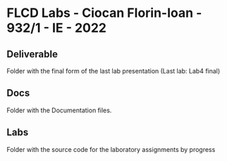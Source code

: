 # FLCD Labs - Ciocan Florin-Ioan - 932/1 - IE - 2022

## Deliverable
Folder with the final form of the last lab presentation (Last lab: Lab4 final)
## Docs
Folder with the Documentation files.
## Labs
Folder with the source code for the laboratory assignments by progress
